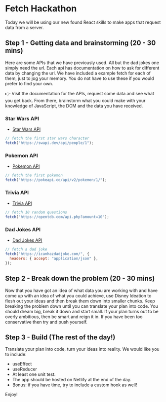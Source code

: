 # Fetch Hackathon

Today we will be using our new found React skills to make apps that request data from a server.

## Step 1 - Getting data and brainstorming (20 - 30 mins)

Here are some APIs that we have previously used. All but the dad jokes one simply need the url. Each api has documentation on how to ask for different data by changing the url. We have included a example fetch for each of them, just to jog your memory. You do not have to use these if you would prefer to find your own.

👉 Visit the documentation for the APIs, request some data and see what you get back. From there, brainstorm what you could make with your knowledge of JavaScript, the DOM and the data you have received.

### Star Wars API

- [Star Wars API](https://swapi.dev/)

```js
// fetch the first star wars character
fetch("https://swapi.dev/api/people/1");
```

### Pokemon API

- [Pokemon API](https://pokeapi.co/)

```js
// fetch the first pokemon
fetch("https://pokeapi.co/api/v2/pokemon/1/");
```

### Trivia API

- [Trivia API](https://opentdb.com/api_config.php)

```js
// fetch 10 random questions
fetch("https://opentdb.com/api.php?amount=10");
```

### Dad Jokes API

- [Dad Jokes API](https://icanhazdadjoke.com/api)

```js
// fetch a dad joke
fetch("https://icanhazdadjoke.com/", {
  headers: { accept: "application/json" },
});
```

## Step 2 - Break down the problem (20 - 30 mins)

Now that you have got an idea of what data you are working with and have come up with an idea of what you could achieve, use Disney Ideation to flesh out your ideas and then break them down into smaller chunks. Keep breaking the problem down until you can translate your plan into code. You should dream big, break it down and start small. If your plan turns out to be overly ambitious, then be smart and reign it in. If you have been too conservative then try and push yourself.

## Step 3 - Build (The rest of the day!)

Translate your plan into code, turn your ideas into reality. We would like you to include:

- useEffect
- useReducer
- At least one unit test.
- The app should be hosted on Netlify at the end of the day.
- Bonus: if you have time, try to include a custom hook as well!

Enjoy!
